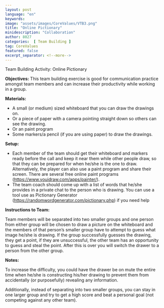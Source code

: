 ```yaml
---
layout: post
language: "en"
keywords:
image: "assets/images/CoreValues/VTB3.png"
title: "Online Pictionary"
minidescription: "Collaboration"
author: 8027
categories:  [ Team Building ]
tag: CoreValues
featured: false
excerpt_separator: <!--more-->
---
```


Team Building Activity:  Online Pictionary
<!--more-->

<b>Objectives:</b>
This team building exercise is good for communication practice amongst team members and can increase their productivity while working in a group.

<b>Materials:</b>
- A small (or medium) sized whiteboard that you can draw the drawings on.
- Or a piece of paper with a camera pointing straight down so others can see the drawing.
- Or an paint program
- Some markers/a pencil (if you are using paper) to draw the drawings.


<b>Setup:</b>
- Each member of the team should get their whiteboard and markers ready before the call and keep it near them while other people draw, so that they can be prepared for when he/she is the one to draw. Alternatively, the player can also use a paint program and share their screen. There are several free online paint programs (https://www.youidraw.com/apps/painter/).
- The team coach should come up with a list of words that he/she provides in a private chat to the person who is drawing. You can use a tool use as Pictionary Generator (https://randomwordgenerator.com/pictionary.php) if you need help


<b>Instructions to Team:</b>

Team members will be separated into two smaller groups and one person from either group will be chosen to draw a picture on the whiteboard and the members of that person’s smaller group have to attempt to guess what image he/she is drawing. If the group successfully guesses the drawing, they get a point, if they are unsuccessful, the other team has an opportunity to guess and steal the point. After this is over you will switch the drawer to a person from the other group.

<b>Notes:</b>

To increase the difficulty, you could have the drawer be on mute the entire time when he/she is constructing his/her drawing to prevent them from accidentally (or purposefully) revealing any information.

Additionally, instead of separating into two smaller groups, you can stay in one larger group and try to get a high score and beat a personal goal (not competing against any other team).
